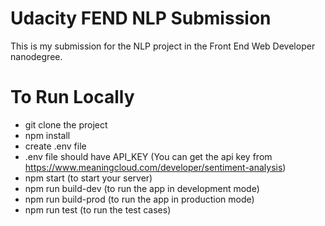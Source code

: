 # Udacity FEND NLP Submission
This is my submission for the NLP project in the Front End Web Developer nanodegree.

# To Run Locally
* git clone the project
* npm install
* create .env file
* .env file should have API_KEY (You can get the api key from https://www.meaningcloud.com/developer/sentiment-analysis)
* npm start (to start your server)
* npm run build-dev (to run the app in development mode)
* npm run build-prod (to run the app in production mode)
* npm run test (to run the test cases)
